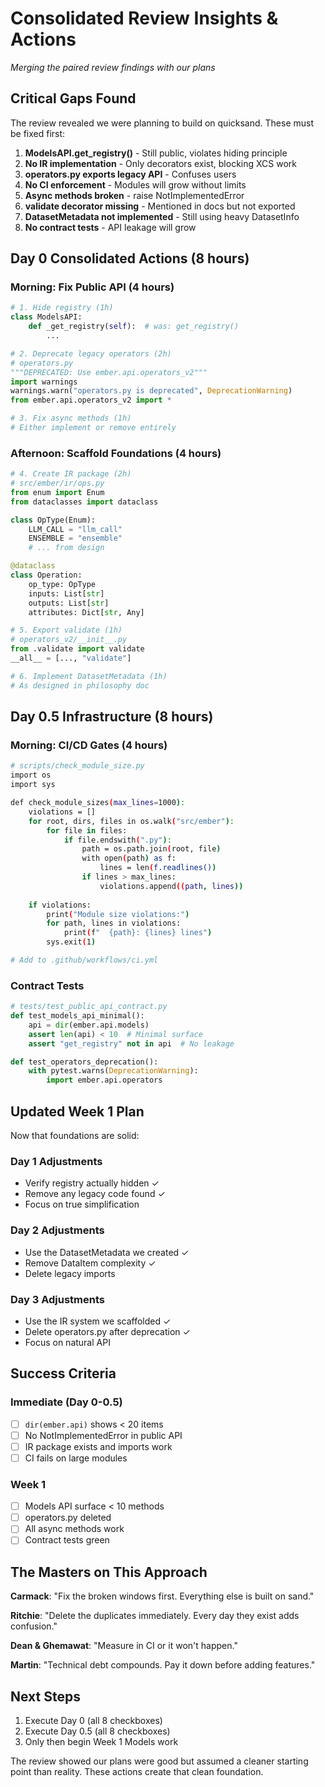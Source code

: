 # Consolidated Review Insights & Actions

*Merging the paired review findings with our plans*

## Critical Gaps Found

The review revealed we were planning to build on quicksand. These must be fixed first:

1. **ModelsAPI.get_registry()** - Still public, violates hiding principle
2. **No IR implementation** - Only decorators exist, blocking XCS work  
3. **operators.py exports legacy API** - Confuses users
4. **No CI enforcement** - Modules will grow without limits
5. **Async methods broken** - raise NotImplementedError
6. **validate decorator missing** - Mentioned in docs but not exported
7. **DatasetMetadata not implemented** - Still using heavy DatasetInfo
8. **No contract tests** - API leakage will grow

## Day 0 Consolidated Actions (8 hours)

### Morning: Fix Public API (4 hours)
```python
# 1. Hide registry (1h)
class ModelsAPI:
    def _get_registry(self):  # was: get_registry()
        ...

# 2. Deprecate legacy operators (2h)  
# operators.py
"""DEPRECATED: Use ember.api.operators_v2"""
import warnings
warnings.warn("operators.py is deprecated", DeprecationWarning)
from ember.api.operators_v2 import *

# 3. Fix async methods (1h)
# Either implement or remove entirely
```

### Afternoon: Scaffold Foundations (4 hours)
```python
# 4. Create IR package (2h)
# src/ember/ir/ops.py
from enum import Enum
from dataclasses import dataclass

class OpType(Enum):
    LLM_CALL = "llm_call"
    ENSEMBLE = "ensemble"
    # ... from design

@dataclass
class Operation:
    op_type: OpType
    inputs: List[str]
    outputs: List[str]
    attributes: Dict[str, Any]

# 5. Export validate (1h)
# operators_v2/__init__.py
from .validate import validate
__all__ = [..., "validate"]

# 6. Implement DatasetMetadata (1h)
# As designed in philosophy doc
```

## Day 0.5 Infrastructure (8 hours)

### Morning: CI/CD Gates (4 hours)
```bash
# scripts/check_module_size.py
import os
import sys

def check_module_sizes(max_lines=1000):
    violations = []
    for root, dirs, files in os.walk("src/ember"):
        for file in files:
            if file.endswith(".py"):
                path = os.path.join(root, file)
                with open(path) as f:
                    lines = len(f.readlines())
                if lines > max_lines:
                    violations.append((path, lines))
    
    if violations:
        print("Module size violations:")
        for path, lines in violations:
            print(f"  {path}: {lines} lines")
        sys.exit(1)

# Add to .github/workflows/ci.yml
```

### Contract Tests
```python
# tests/test_public_api_contract.py
def test_models_api_minimal():
    api = dir(ember.api.models)
    assert len(api) < 10  # Minimal surface
    assert "get_registry" not in api  # No leakage

def test_operators_deprecation():
    with pytest.warns(DeprecationWarning):
        import ember.api.operators
```

## Updated Week 1 Plan

Now that foundations are solid:

### Day 1 Adjustments
- Verify registry actually hidden ✓
- Remove any legacy code found ✓
- Focus on true simplification

### Day 2 Adjustments  
- Use the DatasetMetadata we created ✓
- Remove DataItem complexity ✓
- Delete legacy imports

### Day 3 Adjustments
- Use the IR system we scaffolded ✓
- Delete operators.py after deprecation ✓
- Focus on natural API

## Success Criteria

### Immediate (Day 0-0.5)
- [ ] `dir(ember.api)` shows < 20 items
- [ ] No NotImplementedError in public API
- [ ] IR package exists and imports work
- [ ] CI fails on large modules

### Week 1
- [ ] Models API surface < 10 methods
- [ ] operators.py deleted
- [ ] All async methods work
- [ ] Contract tests green

## The Masters on This Approach

**Carmack**: "Fix the broken windows first. Everything else is built on sand."

**Ritchie**: "Delete the duplicates immediately. Every day they exist adds confusion."

**Dean & Ghemawat**: "Measure in CI or it won't happen."

**Martin**: "Technical debt compounds. Pay it down before adding features."

## Next Steps

1. Execute Day 0 (all 8 checkboxes)
2. Execute Day 0.5 (all 8 checkboxes)  
3. Only then begin Week 1 Models work

The review showed our plans were good but assumed a cleaner starting point than reality. These actions create that clean foundation.